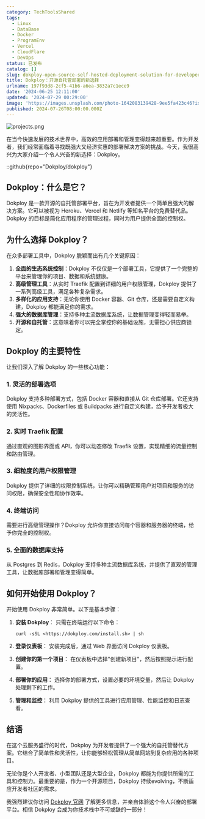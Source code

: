 ```yaml
---
category: TechToolsShared
tags:
  - Linux
  - DataBase
  - Docker
  - ProgramEnv
  - Vercel
  - CloudFlare
  - DevOps
status: 已发布
catalog: []
slug: dokploy-open-source-self-hosted-deployment-solution-for-developers
title: Dokploy：开源自托管部署的新选择
urlname: 197f93d8-2cf5-41b6-a6ea-3832a7c1ece9
date: '2024-06-25 12:11:00'
updated: '2024-07-29 00:29:00'
image: 'https://images.unsplash.com/photo-1642083139428-9ee5fa423c46?ixlib=rb-4.0.3&q=85&fm=jpg&crop=entropy&cs=srgb'
published: 2024-07-26T08:00:00.000Z
---
```


![projects.png](https://prod-files-secure.s3.us-west-2.amazonaws.com/5d24fe63-e567-4804-86f9-9fdc62e13082/adfdc1fe-2109-46ac-9ad4-f50e8631f20c/projects.png?X-Amz-Algorithm=AWS4-HMAC-SHA256&X-Amz-Content-Sha256=UNSIGNED-PAYLOAD&X-Amz-Credential=ASIAZI2LB4665OSZHMIE%2F20250323%2Fus-west-2%2Fs3%2Faws4_request&X-Amz-Date=20250323T053623Z&X-Amz-Expires=3600&X-Amz-Security-Token=IQoJb3JpZ2luX2VjEHMaCXVzLXdlc3QtMiJHMEUCIEDBHHDwCpk3tHdJbG6ymnwxt55IH5QlCkLUdJSX3FJXAiEA6fyuM518nUYddzg49s0HS8Qvcd8ut6atlmanMvMGx4AqiAQIy%2F%2F%2F%2F%2F%2F%2F%2F%2F%2F%2FARAAGgw2Mzc0MjMxODM4MDUiDPBvqD5UB%2BeveHFAPCrcA0pR2UQdq9bbJ2gJ8WwKqC2J0JovFx4%2Fe62ET4h31xFGuW5ORCLEkEsOFqrjflDlDpUNSzzuEXrT86wOlWBYijWTlFDQccjP7VIoWSMBRBGIlny0xnjeqCiAah4hXpKr6nHQEBqHu8jGXcPz9RW6xtz89%2Fg2SVKhmhYr8bCEgZeC%2B8w7dMTa88rYaGfjfoArIxtAQY8XMSHmt3wz4rp%2FufRFnO6Bbt3nl6UOLdXypJseEKzyG1h9ooMdjBkcbVTkSCdEM5f%2FWLpWM4mvEkfIsBC88xa0J1H1HDFp4qdb%2BGeBpRNkWomo4M6ZG3SVXgvtNR5cGwPIfkEciEB%2BbAgzEMSOQfHxVqLvF9j3AsaV4ONBEz89%2F%2FXMpBRJwQSyNwZ%2BcJ8uYTnuu8on%2B2%2B1B9Ix3i7q2gWwnquX26bHILkZvMwRdD92MyZIYTe%2BjSaQrLefAXSKsuTEpHupWPFT9IIEya4cM6tP8C76Mo6NezPV%2BjB7C9q%2Fg%2BZqCl9gNSVsbrUBcCCEiU0VvCNJgKvCABHoju%2FBO0Yees3RhUbVZNVThp8hQlZW4%2FoPanrN19OxQ759CYOQc1GEmH6iR4cKz%2B0buNtkfWeVjcavVqSvWHTJInqeYgZ7VP587Fy7BgDoMKvh%2Fb4GOqUBCNJ%2B2owIe5KEPlEUUbqBORsiPZ8%2FBJFoVxuekXfS8F8wnGil7wqhBNEgm3nh%2FaTMXxPX6tqBZHOExAlb2bwclICOcssaMJh1bqPPjMplA8YTTfzfvADPs6TRK7VVZ1MIrJLeLXX6ZPjFONa79bBqovRDeeWTercSCWuljAB0UyMq8t21ayN0SqoUsQhNeJz2ggNTgZyn1cvpxyjWwgN5IUTHui59&X-Amz-Signature=37c870d69588b54a1a7e621bba757eecfa30361cc37ab17ebe57e436d2b4cdc1&X-Amz-SignedHeaders=host&x-id=GetObject)


在当今快速发展的技术世界中，高效的应用部署和管理变得越来越重要。作为开发者，我们经常面临着寻找既强大又经济实惠的部署解决方案的挑战。今天，我很高兴为大家介绍一个令人兴奋的新选择：Dokploy。


::github{repo="Dokploy/dokploy"}


## Dokploy：什么是它？


Dokploy 是一款开源的自托管部署平台，旨在为开发者提供一个简单且强大的解决方案。它可以被视为 Heroku、Vercel 和 Netlify 等知名平台的免费替代品。Dokploy 的目标是简化应用程序的管理过程，同时为用户提供全面的控制权。


## 为什么选择 Dokploy？


在众多部署工具中，Dokploy 脱颖而出有几个关键原因：

1. **全面的生态系统控制**：Dokploy 不仅仅是一个部署工具，它提供了一个完整的平台来管理你的项目、数据和系统健康。
2. **高级管理工具**：从实时 Traefik 配置到详细的用户权限管理，Dokploy 提供了一系列高级工具，满足各种复杂需求。
3. **多样化的应用支持**：无论你使用 Docker 容器、Git 仓库，还是需要自定义构建，Dokploy 都能满足你的需求。
4. **强大的数据库管理**：支持多种主流数据库系统，让数据管理变得轻而易举。
5. **开源和自托管**：这意味着你可以完全掌控你的基础设施，无需担心供应商锁定。

## Dokploy 的主要特性


让我们深入了解 Dokploy 的一些核心功能：


### 1. 灵活的部署选项


Dokploy 支持多种部署方式，包括 Docker 容器和直接从 Git 仓库部署。它还支持使用 Nixpacks、Dockerfiles 或 Buildpacks 进行自定义构建，给予开发者极大的灵活性。


### 2. 实时 Traefik 配置


通过直观的图形界面或 API，你可以动态修改 Traefik 设置，实现精细的流量控制和路由管理。


### 3. 细粒度的用户权限管理


Dokploy 提供了详细的权限控制系统，让你可以精确管理用户对项目和服务的访问权限，确保安全性和协作效率。


### 4. 终端访问


需要进行高级管理操作？Dokploy 允许你直接访问每个容器和服务器的终端，给予你完全的控制权。


### 5. 全面的数据库支持


从 Postgres 到 Redis，Dokploy 支持多种主流数据库系统，并提供了直观的管理工具，让数据库部署和管理变得简单。


## 如何开始使用 Dokploy？


开始使用 Dokploy 非常简单。以下是基本步骤：

1. **安装 Dokploy**：
只需在终端运行以下命令：

    ```plain text
    curl -sSL <https://dokploy.com/install.sh> | sh
    ```

2. **登录仪表板**：
安装完成后，通过 Web 界面访问 Dokploy 仪表板。
3. **创建你的第一个项目**：
在仪表板中选择"创建新项目"，然后按照提示进行配置。
4. **部署你的应用**：
选择你的部署方式，设置必要的环境变量，然后让 Dokploy 处理剩下的工作。
5. **管理和监控**：
利用 Dokploy 提供的工具进行应用管理、性能监控和日志查看。

## 结语


在这个云服务盛行的时代，Dokploy 为开发者提供了一个强大的自托管替代方案。它结合了简单性和灵活性，让你能够轻松管理从简单网站到复杂应用的各种项目。


无论你是个人开发者、小型团队还是大型企业，Dokploy 都能为你提供所需的工具和控制力。最重要的是，作为一个开源项目，Dokploy 持续evolving，不断适应开发者社区的需求。


我强烈建议你访问 [Dokploy 官网](https://dokploy.com/) 了解更多信息，并亲自体验这个令人兴奋的部署平台。相信 Dokploy 会成为你技术栈中不可或缺的一部分！

